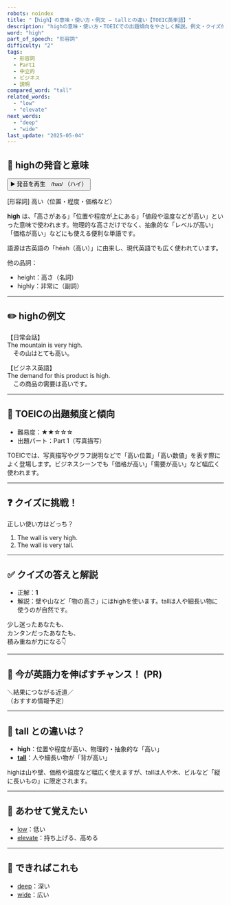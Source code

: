 ```yaml
---
robots: noindex
title: "【high】の意味・使い方・例文 ― tallとの違い【TOEIC英単語】"
description: "highの意味・使い方・TOEICでの出題傾向をやさしく解説。例文・クイズ付きでtallとの違いもわかりやすく学べます。"
word: "high"
part_of_speech: "形容詞"
difficulty: "2"
tags:
  - 形容詞
  - Part1
  - 中立的
  - ビジネス
  - 説明
compared_word: "tall"
related_words:
  - "low"
  - "elevate"
next_words:
  - "deep"
  - "wide"
last_update: "2025-05-04"
---
```


## 🔰 highの発音と意味

<button class="play-audio" onclick="playTTS('high')">
  <span class="play-audio-main">
    ▶️ 発音を再生　/haɪ/
  </span>
  <span class="play-audio-sub">
    （ハイ）
  </span>
</button>

[形容詞] 高い（位置・程度・価格など）

**high** は、「高さがある」「位置や程度が上にある」「値段や温度などが高い」といった意味で使われます。物理的な高さだけでなく、抽象的な「レベルが高い」「価格が高い」などにも使える便利な単語です。

語源は古英語の「hēah（高い）」に由来し、現代英語でも広く使われています。

他の品詞：  
- height：高さ（名詞）
- highly：非常に（副詞）

---

## ✏️ highの例文

【日常会話】  
The mountain is very high.  
　その山はとても高い。

【ビジネス英語】  
The demand for this product is high.  
　この商品の需要は高いです。

---

## 🎯 TOEICの出題頻度と傾向

- 難易度：★★☆☆☆
- 出題パート：Part 1（写真描写）

TOEICでは、写真描写やグラフ説明などで「高い位置」「高い数値」を表す際によく登場します。ビジネスシーンでも「価格が高い」「需要が高い」など幅広く使われます。

---

## ❓ クイズに挑戦！

正しい使い方はどっち？

1. The wall is very high.  
2. The wall is very tall.

---

## ✅ クイズの答えと解説

- 正解：**1**
- 解説：壁や山など「物の高さ」にはhighを使います。tallは人や細長い物に使うのが自然です。

少し迷ったあなたも、  
カンタンだったあなたも、  
積み重ねが力になる👇️

---

## 🚀 今が英語力を伸ばすチャンス！ (PR)

<div class="info-center">
＼結果につながる近道／<br>  
（おすすめ情報予定）
</div>

---

## 🤔  tall との違いは？

- **high**：位置や程度が高い、物理的・抽象的な「高い」
- **[tall](/word/tall/)**：人や細長い物が「背が高い」

highは山や壁、価格や温度など幅広く使えますが、tallは人や木、ビルなど「縦に長いもの」に限定されます。

---

## 🧩 あわせて覚えたい

- [low](/word/low/)：低い
- [elevate](/word/elevate/)：持ち上げる、高める

---

## 📖 できればこれも

- [deep](/word/deep/)：深い
- [wide](/word/wide/)：広い

<!-- cvid: aid47_bid32 -->
